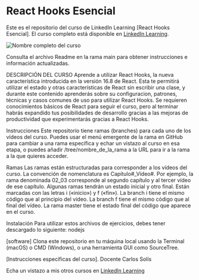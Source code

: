 # React Hooks Esencial
Este es el repositorio del curso de LinkedIn Learning [React Hooks Esencial]. El curso completo está disponible en [LinkedIn Learning][lil-course-url].

![Nombre completo del curso][lil-thumbnail-url] 

Consulta el archivo Readme en la rama main para obtener instrucciones e información actualizadas.

DESCRIPCIÓN DEL CURSO
Aprende a utilizar React Hooks, la nueva característica introducida en la versión 16.8 de React. Esta te permitirá utilizar el estado y otras características de React sin escribir una clase, y durante este contenido aprenderás sobre su configuracion, patrones, técnicas y casos comunes de uso para utilizar React Hooks. Se requieren conocimientos básicos de React para seguir el curso, pero al terminar habrás expandido tus posibilidades de desarrollo gracias a las mejoras de productividad que experimentarás gracias a React Hooks.

Instrucciones
Este repositorio tiene ramas (branches) para cada uno de los vídeos del curso. Puedes usar el menú emergente de la rama en GitHub para cambiar a una rama específica y echar un vistazo al curso en esa etapa, o puedes añadir /tree/nombre_de_la_rama a la URL para ir a la rama a la que quieres acceder.

Ramas
Las ramas están estructuradas para corresponder a los vídeos del curso. La convención de nomenclatura es Capítulo#_Vídeo#. Por ejemplo, la rama denominada 02_03 corresponde al segundo capítulo y al tercer vídeo de ese capítulo. Algunas ramas tendrán un estado inicial y otro final. Están marcadas con las letras i («inicio») y f («fin»). La branch i tiene el mismo código que al principio del vídeo. La branch f tiene el mismo código que al final del vídeo. La rama master tiene el estado final del código que aparece en el curso.

Instalación
Para utilizar estos archivos de ejercicios, debes tener descargado lo siguiente: nodejs

[software]
Clona este repositorio en tu máquina local usando la Terminal (macOS) o CMD (Windows), o una herramienta GUI como SourceTree.

[Instrucciones específicas del curso].
Docente
Carlos Solís

Echa un vistazo a mis otros cursos en [LinkedIn Learning](https://www.linkedin.com/learning/instructors/carlos-solis) 

[0]: # (Replace these placeholder URLs with actual course URLs)

[lil-course-url]: https://www.linkedin.com/learning/react-hooks-esencial/descubriendo-las-posibilidades-de-react-hooks
[lil-thumbnail-url]: https://media-exp1.licdn.com/dms/image/C4E0DAQHgwPQjGQ0T6w/learning-public-crop_675_1200/0/1633940820650?e=1634990400&v=beta&t=xuEZd6NfSFFI-k3rDEy9BWm3APt0TPqw5vBqqBw5y_I

